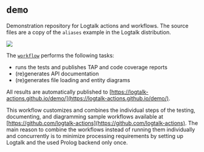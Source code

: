 # `demo`

Demonstration repository for Logtalk actions and workflows.
The source files are a copy of the `aliases` example in the Logtalk distribution.

![](https://github.com/logtalk-actions/demo/workflows/Workflow/badge.svg)

The [`workflow`](https://github.com/logtalk-actions/demo/blob/master/.github/workflows/workflow.yml) performs the following tasks:

- runs the tests and publishes TAP and code coverage reports
- (re)generates API documentation
- (re)generates file loading and entity diagrams

All results are automatically published to [https://logtalk-actions.github.io/demo/](https://logtalk-actions.github.io/demo/).

This workflow customizes and combines the individual steps of the testing, documenting, and diagramming sample workflows available at [https://github.com/logtalk-actions](https://github.com/logtalk-actions). The main reason to combine the workflows instead of running them individually and concurrently is to minimize processing requirements by setting up Logtalk and the used Prolog backend only once.
